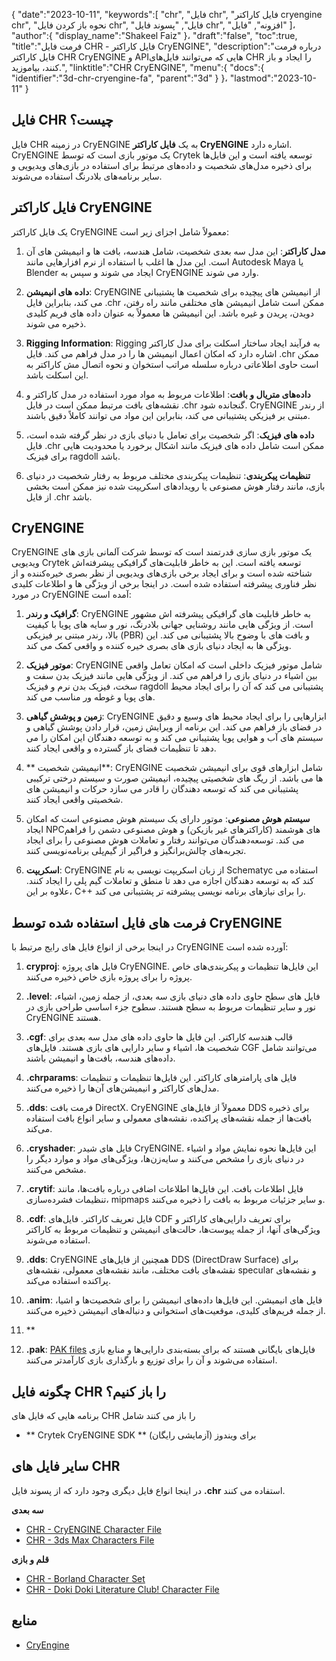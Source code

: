 {
   "date":"2023-10-11",
   "keywords":[
"chr",
"فایل chr",
"فایل کاراکتر cryengine chr",
"نحوه باز کردن فایل chr",
"فایل",
"پسوند فایل chr",
"افزونه",
"فایل"
]،
   "author":{
      "display_name":"Shakeel Faiz"
}،
   "draft":"false",
   "toc":true,
   "title":"فرمت فایل CHR - فایل کاراکتر CryENGINE",
   "description":"درباره فرمت فایل کاراکتر CHR CryENGINE و APIهایی که می‌توانند فایل‌های CHR را ایجاد و باز کنند، بیاموزید.",
   "linktitle":"CHR CryENGINE",
   "menu":{
      "docs":{
         "identifier":"3d-chr-cryengine-fa",
         "parent":"3d"
}
}،
   "lastmod":"2023-10-11"
}

## فایل CHR چیست؟

فایل CHR در زمینه CryENGINE به یک **فایل کاراکتر CryENGINE** اشاره دارد. CryENGINE یک موتور بازی است که توسط Crytek توسعه یافته است و این فایل‌ها برای ذخیره مدل‌های شخصیت و داده‌های مرتبط برای استفاده در بازی‌های ویدیویی و سایر برنامه‌های بلادرنگ استفاده می‌شوند.

## فایل کاراکتر CryENGINE

یک فایل کاراکتر CryENGINE معمولاً شامل اجزای زیر است:

1.  **مدل کاراکتر**: این مدل سه بعدی شخصیت، شامل هندسه، بافت ها و انیمیشن های آن است. این مدل ها اغلب با استفاده از نرم افزارهایی مانند Autodesk Maya یا Blender ایجاد می شوند و سپس به CryENGINE وارد می شوند.
    
2.  **داده های انیمیشن**: CryENGINE از انیمیشن های پیچیده برای شخصیت ها پشتیبانی می کند، بنابراین فایل .chr ممکن است شامل انیمیشن های مختلفی مانند راه رفتن، دویدن، پریدن و غیره باشد. این انیمیشن ها معمولاً به عنوان داده های فریم کلیدی ذخیره می شوند.
    
3.  **Rigging Information**: Rigging به فرآیند ایجاد ساختار اسکلت برای مدل کاراکتر اشاره دارد که امکان اعمال انیمیشن ها را در مدل فراهم می کند. فایل .chr ممکن است حاوی اطلاعاتی درباره سلسله مراتب استخوان و نحوه اتصال مش کاراکتر به این اسکلت باشد.
    
4.  **داده‌های متریال و بافت**: اطلاعات مربوط به مواد مورد استفاده در مدل کاراکتر و نقشه‌های بافت مرتبط ممکن است در فایل .chr گنجانده شود. CryENGINE از رندر مبتنی بر فیزیکی پشتیبانی می کند، بنابراین این مواد می توانند کاملاً دقیق باشند.
    
5.  **داده های فیزیک**: اگر شخصیت برای تعامل با دنیای بازی در نظر گرفته شده است، فایل .chr ممکن است شامل داده های فیزیک مانند اشکال برخورد یا محدودیت هایی برای فیزیک ragdoll باشد.
    
6.  **تنظیمات پیکربندی**: تنظیمات پیکربندی مختلف مربوط به رفتار شخصیت در دنیای بازی، مانند رفتار هوش مصنوعی یا رویدادهای اسکریپت شده نیز ممکن است بخشی از فایل .chr باشد.

## CryENGINE

CryENGINE یک موتور بازی سازی قدرتمند است که توسط شرکت آلمانی بازی های ویدیویی Crytek توسعه یافته است. این به خاطر قابلیت‌های گرافیکی پیشرفته‌اش شناخته شده است و برای ایجاد برخی بازی‌های ویدیویی از نظر بصری خیره‌کننده و از نظر فناوری پیشرفته استفاده شده است. در اینجا برخی از ویژگی ها و اطلاعات کلیدی در مورد CryENGINE آمده است:

1.  **گرافیک و رندر**: CryENGINE به خاطر قابلیت های گرافیکی پیشرفته اش مشهور است. از ویژگی هایی مانند روشنایی جهانی بلادرنگ، نور و سایه های پویا با کیفیت بالا، رندر مبتنی بر فیزیکی (PBR) و بافت های با وضوح بالا پشتیبانی می کند. این ویژگی ها به ایجاد دنیای بازی های بصری خیره کننده و واقعی کمک می کند.
    
2.  **موتور فیزیک**: CryENGINE شامل موتور فیزیک داخلی است که امکان تعامل واقعی بین اشیاء در دنیای بازی را فراهم می کند. از ویژگی هایی مانند فیزیک بدن سفت و سخت، فیزیک بدن نرم و فیزیک ragdoll پشتیبانی می کند که آن را برای ایجاد محیط های پویا و غوطه ور مناسب می کند.
    
3.  **زمین و پوشش گیاهی**: CryENGINE ابزارهایی را برای ایجاد محیط های وسیع و دقیق در فضای باز فراهم می کند. این برنامه از ویرایش زمین، قرار دادن پوشش گیاهی و سیستم های آب و هوایی پویا پشتیبانی می کند و به توسعه دهندگان این امکان را می دهد تا تنظیمات فضای باز گسترده و واقعی ایجاد کنند.
    
4.  ** انیمیشن شخصیت**: CryENGINE شامل ابزارهای قوی برای انیمیشن شخصیت ها می باشد. از ریگ های شخصیتی پیچیده، انیمیشن صورت و سیستم درختی ترکیبی پشتیبانی می کند که توسعه دهندگان را قادر می سازد حرکات و انیمیشن های شخصیتی واقعی ایجاد کنند.
    
5.  **سیستم هوش مصنوعی**: موتور دارای یک سیستم هوش مصنوعی است که امکان ایجاد NPCهای هوشمند (کاراکترهای غیر بازیکن) و هوش مصنوعی دشمن را فراهم می کند. توسعه‌دهندگان می‌توانند رفتار و تعاملات هوش مصنوعی را برای ایجاد تجربه‌های چالش‌برانگیز و فراگیر از گیم‌پلی برنامه‌نویسی کنند.
       
6.  **اسکریپت**: CryENGINE از زبان اسکریپت نویسی به نام Schematyc استفاده می کند که به توسعه دهندگان اجازه می دهد تا منطق و تعاملات گیم پلی را ایجاد کنند. علاوه بر این، C++ را برای نیازهای برنامه نویسی پیشرفته تر پشتیبانی می کند.

## فرمت های فایل استفاده شده توسط CryENGINE

در اینجا برخی از انواع فایل های رایج مرتبط با CryENGINE آورده شده است:

1.  **cryproj**: فایل های پروژه CryENGINE. این فایل‌ها تنظیمات و پیکربندی‌های خاص پروژه را برای پروژه بازی خاص ذخیره می‌کنند.
    
2.  **.level**: فایل های سطح حاوی داده های دنیای بازی سه بعدی، از جمله زمین، اشیاء، نور و سایر تنظیمات مربوط به سطح هستند. سطوح جزء اساسی طراحی بازی در CryENGINE هستند.
    
3.  **.cgf**: قالب هندسه کاراکتر. این فایل ها حاوی داده های مدل سه بعدی برای شخصیت ها، اشیاء و سایر دارایی های بازی هستند. فایل‌های CGF می‌توانند شامل داده‌های هندسه، بافت‌ها و انیمیشن باشند.
    
4.  **.chrparams**: فایل های پارامترهای کاراکتر. این فایل‌ها تنظیمات و تنظیمات مدل‌های کاراکتر و انیمیشن‌های آن‌ها را ذخیره می‌کنند.
    
5.  **.dds**: فرمت بافت DirectX. CryENGINE معمولاً از فایل‌های DDS برای ذخیره بافت‌ها از جمله نقشه‌های پراکنده، نقشه‌های معمولی و سایر انواع بافت استفاده می‌کند.
    
6.  **.cryshader**: فایل های شیدر CryENGINE. این فایل‌ها نحوه نمایش مواد و اشیاء در دنیای بازی را مشخص می‌کنند و سایه‌زن‌ها، ویژگی‌های مواد و موارد دیگر را مشخص می‌کنند.
    
7.  **.crytif**: فایل اطلاعات بافت. این فایل‌ها اطلاعات اضافی درباره بافت‌ها، مانند تنظیمات فشرده‌سازی، mipmaps و سایر جزئیات مربوط به بافت را ذخیره می‌کنند.
    
8.  **.cdf**: فایل تعریف کاراکتر. فایل‌های CDF برای تعریف دارایی‌های کاراکتر و ویژگی‌های آنها، از جمله پیوست‌ها، حالت‌های انیمیشن و تنظیمات مربوط به کاراکتر استفاده می‌شوند.
    
9.  **.dds**: CryENGINE همچنین از فایل‌های DDS (DirectDraw Surface) برای نقشه‌های بافت مختلف، مانند نقشه‌های معمولی، نقشه‌های specular و نقشه‌های پراکنده استفاده می‌کند.
    
10.  **.anim**: فایل های انیمیشن. این فایل‌ها داده‌های انیمیشن را برای شخصیت‌ها و اشیا، از جمله فریم‌های کلیدی، موقعیت‌های استخوانی و دنباله‌های انیمیشن ذخیره می‌کنند.
    
11.  **
    
12.  **.pak**: [PAK files](/game/pak/) فایل‌های بایگانی هستند که برای بسته‌بندی دارایی‌ها و منابع بازی استفاده می‌شوند و آن را برای توزیع و بارگذاری بازی کارآمدتر می‌کنند.

## چگونه فایل CHR را باز کنیم؟

برنامه هایی که فایل های CHR را باز می کنند شامل

- ** Crytek CryENGINE SDK ** (آزمایشی رایگان) برای ویندوز

## سایر فایل های CHR

در اینجا انواع فایل دیگری وجود دارد که از پسوند فایل **.chr** استفاده می کنند.

**سه بعدی**
- [CHR - CryENGINE Character File](/3d/chr-cryengine/)
- [CHR - 3ds Max Characters File](/3d/chr-3ds/)

**قلم و بازی**
- [CHR - Borland Character Set](/font/chr/)
- [CHR - Doki Doki Literature Club! Character File](/game/chr-doki/)

## منابع
- [CryEngine](https://en.wikipedia.org/wiki/CryEngine)

